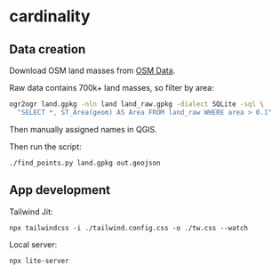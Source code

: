 # cardinality

## Data creation
Download OSM land masses from [OSM Data](https://osmdata.openstreetmap.de/data/land-polygons.html).

Raw data contains 700k+ land masses, so filter by area:
```bash
ogr2ogr land.gpkg -nln land land_raw.gpkg -dialect SQLite -sql \
  "SELECT *, ST_Area(geom) AS Area FROM land_raw WHERE area > 0.1"
```

Then manually assigned names in QGIS.

Then run the script:
```
./find_points.py land.gpkg out.geojson
```

## App development
Tailwind Jit:
```
npx tailwindcss -i ./tailwind.config.css -o ./tw.css --watch
```

Local server:
```
npx lite-server
```

